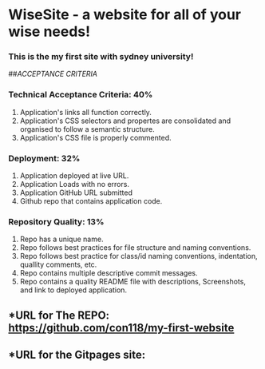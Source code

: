 # WiseSite - a website for all of your wise needs!

### This is the my first site with sydney university!

##*ACCEPTANCE CRITERIA*

### Technical Acceptance Criteria: 40%
1. Application's links all function correctly.
2. Application's CSS selectors and propertes are consolidated and organised to follow a semantic structure.
3. Application's CSS file is properly commented. 

### Deployment: 32% 
1. Application deployed at live URL.
2. Application Loads with no errors. 
3. Application GitHub URL submitted 
4. Github repo that contains application code.

### Repository Quality: 13%
1. Repo has a unique name.
2. Repo follows best practices for file structure and naming conventions.
3. Repo follows best practice for class/id naming conventions, indentation, quallity comments, etc. 
4. Repo contains multiple descriptive commit messages.
5. Repo contains a quality README file with descriptions, Screenshots, and link to deployed application.

## *URL for The REPO: https://github.com/con118/my-first-website
## *URL for the Gitpages site: 

